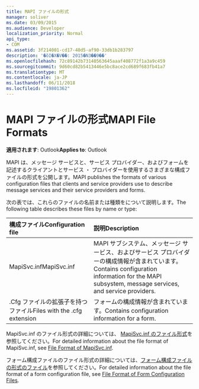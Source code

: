 ```yaml
---
title: MAPI ファイルの形式
manager: soliver
ms.date: 03/09/2015
ms.audience: Developer
localization_priority: Normal
api_type:
- COM
ms.assetid: 3f214001-cd17-40d5-af90-33db1b283797
description: '�ŏI�X�V��: 2015�N3��9��'
ms.openlocfilehash: 72c89142b73140563645aaaf408772f1a3a9c459
ms.sourcegitcommit: 9d60cd82b5413446e5bc8ace2cd689f683fb41a7
ms.translationtype: MT
ms.contentlocale: ja-JP
ms.lasthandoff: 06/11/2018
ms.locfileid: "19801362"
---
```

# <a name="mapi-file-formats"></a><span data-ttu-id="05f19-103">MAPI ファイルの形式</span><span class="sxs-lookup"><span data-stu-id="05f19-103">MAPI File Formats</span></span>

  
  
<span data-ttu-id="05f19-104">**適用されます**: Outlook</span><span class="sxs-lookup"><span data-stu-id="05f19-104">**Applies to**: Outlook</span></span> 
  
<span data-ttu-id="05f19-105">MAPI は、メッセージ サービスと、サービス プロバイダー、およびフォームを記述するクライアントとサービス ・ プロバイダーを使用するさまざまな構成ファイルの形式を公開します。</span><span class="sxs-lookup"><span data-stu-id="05f19-105">MAPI publishes the formats of various configuration files that clients and service providers use to describe message services and their service providers and forms.</span></span>
  
<span data-ttu-id="05f19-106">次の表では、これらのファイルの名前または種類をについて説明します。</span><span class="sxs-lookup"><span data-stu-id="05f19-106">The following table describes these files by name or type:</span></span>
  
|<span data-ttu-id="05f19-107">**構成ファイル**</span><span class="sxs-lookup"><span data-stu-id="05f19-107">**Configuration file**</span></span>|<span data-ttu-id="05f19-108">**説明**</span><span class="sxs-lookup"><span data-stu-id="05f19-108">**Description**</span></span>|
|:-----|:-----|
|<span data-ttu-id="05f19-109">MapiSvc.inf</span><span class="sxs-lookup"><span data-stu-id="05f19-109">MapiSvc.inf</span></span>  <br/> |<span data-ttu-id="05f19-110">MAPI サブシステム、メッセージ サービス、およびサービス プロバイダーの構成情報が含まれています。</span><span class="sxs-lookup"><span data-stu-id="05f19-110">Contains configuration information for the MAPI subsystem, message services, and service providers.</span></span>  <br/> |
|<span data-ttu-id="05f19-111">.Cfg ファイルの拡張子を持つファイル</span><span class="sxs-lookup"><span data-stu-id="05f19-111">Files with the .cfg extension</span></span>  <br/> |<span data-ttu-id="05f19-112">フォームの構成情報が含まれています。</span><span class="sxs-lookup"><span data-stu-id="05f19-112">Contains configuration information for a form.</span></span>  <br/> |
   
<span data-ttu-id="05f19-113">MapiSvc.inf のファイル形式の詳細については、 [MapiSvc.inf のファイル形式](file-format-of-mapisvc-inf.md)を参照してください。</span><span class="sxs-lookup"><span data-stu-id="05f19-113">For detailed information about the file format of MapiSvc.inf, see [File Format of MapiSvc.inf](file-format-of-mapisvc-inf.md).</span></span> 
  
<span data-ttu-id="05f19-114">フォーム構成ファイルのファイル形式の詳細については、[フォーム構成ファイルの形式のファイル](file-format-of-form-configuration-files.md)を参照してください。</span><span class="sxs-lookup"><span data-stu-id="05f19-114">For detailed information about the file format of a form configuration file, see [File Format of Form Configuration Files](file-format-of-form-configuration-files.md).</span></span> 
  


